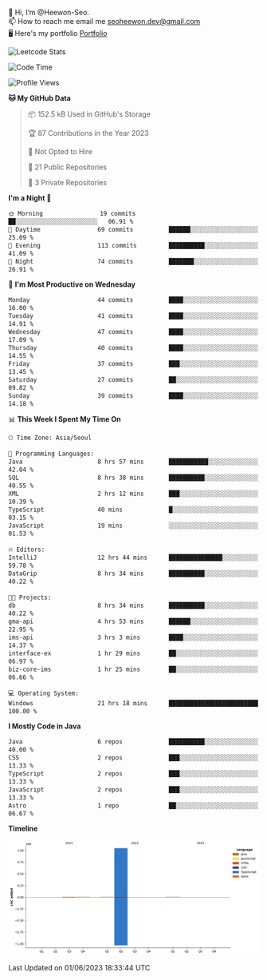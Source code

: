 👋 Hi, I’m @Heewon-Seo.  
📫 How to reach me email me seoheewon.dev@gmail.com   
🖥 Here's my portfolio [Portfolio](https://haileynotes.notion.site/HEEWON-SEO-f98fe97412ee4a6a94fd24fe6832f84c)

![Leetcode Stats](https://leetcode.card.workers.dev/?username=Heewon-Seo)

 <!--START_SECTION:waka-->
![Code Time](http://img.shields.io/badge/Code%20Time-498%20hrs%205%20mins-blue)

![Profile Views](http://img.shields.io/badge/Profile%20Views-0-blue)

**🐱 My GitHub Data** 

> 📦 152.5 kB Used in GitHub's Storage 
 > 
> 🏆 87 Contributions in the Year 2023
 > 
> 🚫 Not Opted to Hire
 > 
> 📜 21 Public Repositories 
 > 
> 🔑 3 Private Repositories 
 > 
**I'm a Night 🦉** 

```text
🌞 Morning                19 commits          ██░░░░░░░░░░░░░░░░░░░░░░░   06.91 % 
🌆 Daytime                69 commits          ██████░░░░░░░░░░░░░░░░░░░   25.09 % 
🌃 Evening                113 commits         ██████████░░░░░░░░░░░░░░░   41.09 % 
🌙 Night                  74 commits          ███████░░░░░░░░░░░░░░░░░░   26.91 % 
```
📅 **I'm Most Productive on Wednesday** 

```text
Monday                   44 commits          ████░░░░░░░░░░░░░░░░░░░░░   16.00 % 
Tuesday                  41 commits          ████░░░░░░░░░░░░░░░░░░░░░   14.91 % 
Wednesday                47 commits          ████░░░░░░░░░░░░░░░░░░░░░   17.09 % 
Thursday                 40 commits          ████░░░░░░░░░░░░░░░░░░░░░   14.55 % 
Friday                   37 commits          ███░░░░░░░░░░░░░░░░░░░░░░   13.45 % 
Saturday                 27 commits          ██░░░░░░░░░░░░░░░░░░░░░░░   09.82 % 
Sunday                   39 commits          ████░░░░░░░░░░░░░░░░░░░░░   14.18 % 
```


📊 **This Week I Spent My Time On** 

```text
🕑︎ Time Zone: Asia/Seoul

💬 Programming Languages: 
Java                     8 hrs 57 mins       ███████████░░░░░░░░░░░░░░   42.04 % 
SQL                      8 hrs 38 mins       ██████████░░░░░░░░░░░░░░░   40.55 % 
XML                      2 hrs 12 mins       ███░░░░░░░░░░░░░░░░░░░░░░   10.39 % 
TypeScript               40 mins             █░░░░░░░░░░░░░░░░░░░░░░░░   03.15 % 
JavaScript               19 mins             ░░░░░░░░░░░░░░░░░░░░░░░░░   01.53 % 

🔥 Editors: 
IntelliJ                 12 hrs 44 mins      ███████████████░░░░░░░░░░   59.78 % 
DataGrip                 8 hrs 34 mins       ██████████░░░░░░░░░░░░░░░   40.22 % 

🐱‍💻 Projects: 
db                       8 hrs 34 mins       ██████████░░░░░░░░░░░░░░░   40.22 % 
gma-api                  4 hrs 53 mins       ██████░░░░░░░░░░░░░░░░░░░   22.95 % 
ims-api                  3 hrs 3 mins        ████░░░░░░░░░░░░░░░░░░░░░   14.37 % 
interface-ex             1 hr 29 mins        ██░░░░░░░░░░░░░░░░░░░░░░░   06.97 % 
biz-core-ims             1 hr 25 mins        ██░░░░░░░░░░░░░░░░░░░░░░░   06.66 % 

💻 Operating System: 
Windows                  21 hrs 18 mins      █████████████████████████   100.00 % 
```

**I Mostly Code in Java** 

```text
Java                     6 repos             ██████████░░░░░░░░░░░░░░░   40.00 % 
CSS                      2 repos             ███░░░░░░░░░░░░░░░░░░░░░░   13.33 % 
TypeScript               2 repos             ███░░░░░░░░░░░░░░░░░░░░░░   13.33 % 
JavaScript               2 repos             ███░░░░░░░░░░░░░░░░░░░░░░   13.33 % 
Astro                    1 repo              ██░░░░░░░░░░░░░░░░░░░░░░░   06.67 % 
```



**Timeline**

![Lines of Code chart](https://raw.githubusercontent.com/Heewon-Seo/Heewon-Seo/main/assets/bar_graph.png)


 Last Updated on 01/06/2023 18:33:44 UTC
<!--END_SECTION:waka-->

